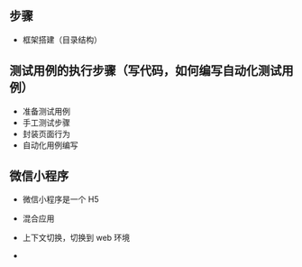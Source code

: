 ## 步骤
- 框架搭建（目录结构）



## 测试用例的执行步骤（写代码，如何编写自动化测试用例）
- 准备测试用例
- 手工测试步骤
- 封装页面行为
- 自动化用例编写

## 微信小程序
- 微信小程序是一个 H5
- 混合应用
- 上下文切换，切换到 web 环境

-